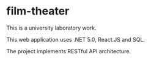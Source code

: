 # film-theater

This is a university laboratory work.

This web application uses .NET 5.0, React.JS and SQL.  

The project implements RESTful API architecture.

